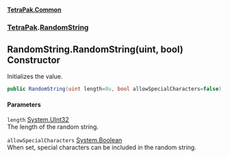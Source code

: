 #### [TetraPak.Common](index.md 'index')
### [TetraPak](TetraPak.md 'TetraPak').[RandomString](TetraPak_RandomString.md 'TetraPak.RandomString')
## RandomString.RandomString(uint, bool) Constructor
Initializes the value.  
```csharp
public RandomString(uint length=0u, bool allowSpecialCharacters=false);
```
#### Parameters
<a name='TetraPak_RandomString_RandomString(uint_bool)_length'></a>
`length` [System.UInt32](https://docs.microsoft.com/en-us/dotnet/api/System.UInt32 'System.UInt32')  
The length of the random string.  
  
<a name='TetraPak_RandomString_RandomString(uint_bool)_allowSpecialCharacters'></a>
`allowSpecialCharacters` [System.Boolean](https://docs.microsoft.com/en-us/dotnet/api/System.Boolean 'System.Boolean')  
When set, special characters can be included in the random string.   
  
